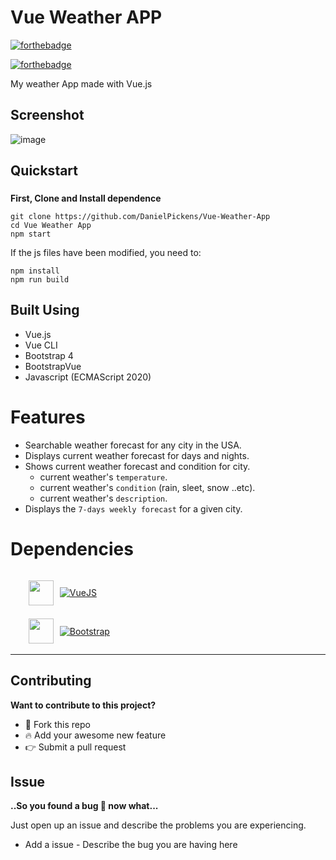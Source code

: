 # Vue Weather APP

[![forthebadge](https://forthebadge.com/images/badges/made-with-vue.svg)](https://forthebadge.com)

[![forthebadge](https://forthebadge.com/images/badges/built-with-love.svg)](https://forthebadge.com)

My weather App made with Vue.js

## Screenshot

![image](https://user-images.githubusercontent.com/72703981/140666066-648c3f9f-ce7b-44d3-afbb-a8fd15c81ca6.png)




## Quickstart

### 
**First, Clone and Install dependence**
```
git clone https://github.com/DanielPickens/Vue-Weather-App
cd Vue Weather App
npm start
```

If the js files have been modified, you need to:
```
npm install
npm run build
```

## Built Using

- Vue.js
- Vue CLI
- Bootstrap 4
- BootstrapVue
- Javascript (ECMAScript 2020)

# Features

- Searchable weather forecast for any city in the USA.
- Displays current weather forecast for days and nights.
- Shows current weather forecast and condition for city.
  - current weather's `temperature`.
  - current weather's `condition` (rain, sleet, snow ..etc).
  - current weather's `description`.
- Displays the `7-days weekly forecast` for a given city.

# Dependencies

<ul>
<li style="display:flex; align-items:center;margin:5px;">

<span><img style="margin-right: 10px" src="https://vuejs.org/images/logo.png "  width="40" height="40" /></span>

<span>[![VueJS](https://img.shields.io/badge/VueJs-v2.17.3-blue)](http://vuejs.org)</span>

</li>
<li style="display:flex; align-items:center;margin:5px;">
  <span><img style="margin-right: 10px" src="https://pbs.twimg.com/profile_images/1273081551354396672/-Tzadxix_400x400.jpg"  width="40" height="40" /></span>

<span>[![Bootstrap](https://img.shields.io/badge/Bootstrap-v4.5-purple)](https://getbootstrap.com)</span>

</li>
</ul>

---

## Contributing

**Want to contribute to this project?**

- :fork_and_knife: Fork this repo
- :fire: Add your awesome new feature
- :point_right: Submit a pull request

## Issue

**..So you found a bug :bug: now what...**

Just open up an issue and describe the problems you are experiencing.

- Add a issue - Describe the bug you are having here
